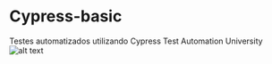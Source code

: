 # Cypress-basic
Testes automatizados utilizando Cypress Test Automation University
![alt text](image.png)

